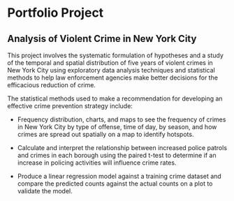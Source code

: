 # Portfolio Project
## Analysis of Violent Crime in New York City

This project involves the systematic formulation of hypotheses and a study of the temporal and spatial distribution of five years of violent crimes in New York City using exploratory data analysis techniques and statistical methods to help law enforcement agencies make better decisions for the efficacious reduction of crime.

The statistical methods used to make a recommendation for developing an effective crime prevention strategy include:

* Frequency distribution, charts, and maps to see the frequency of crimes in New York City by type of offense, time of day, by season, and how crimes are spread out spatially on a map to identify hotspots.

* Calculate and interpret the relationship between increased police patrols and crimes in each borough using the paired t-test to determine if an increase in policing activities will influence crime rates.

* Produce a linear regression model against a training crime dataset and compare the predicted counts against the actual counts on a plot to validate the model.
